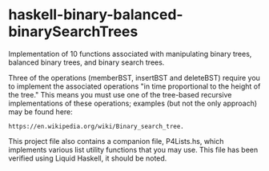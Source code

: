 # haskell-binary-balanced-binarySearchTrees
Implementation of 10 functions associated with manipulating binary trees, balanced binary trees, and binary search trees.

Three of the operations (memberBST, insertBST and deleteBST) require you to implement the associated operations "in time proportional to the height of the tree."  This means you must use one of the tree-based recursive implementations of these operations; examples (but not the only approach) may be found here: 

    https://en.wikipedia.org/wiki/Binary_search_tree.

This project file also contains a companion file, P4Lists.hs, which implements various list utility functions that you may use.  This file has been verified using Liquid Haskell, it should be noted.
